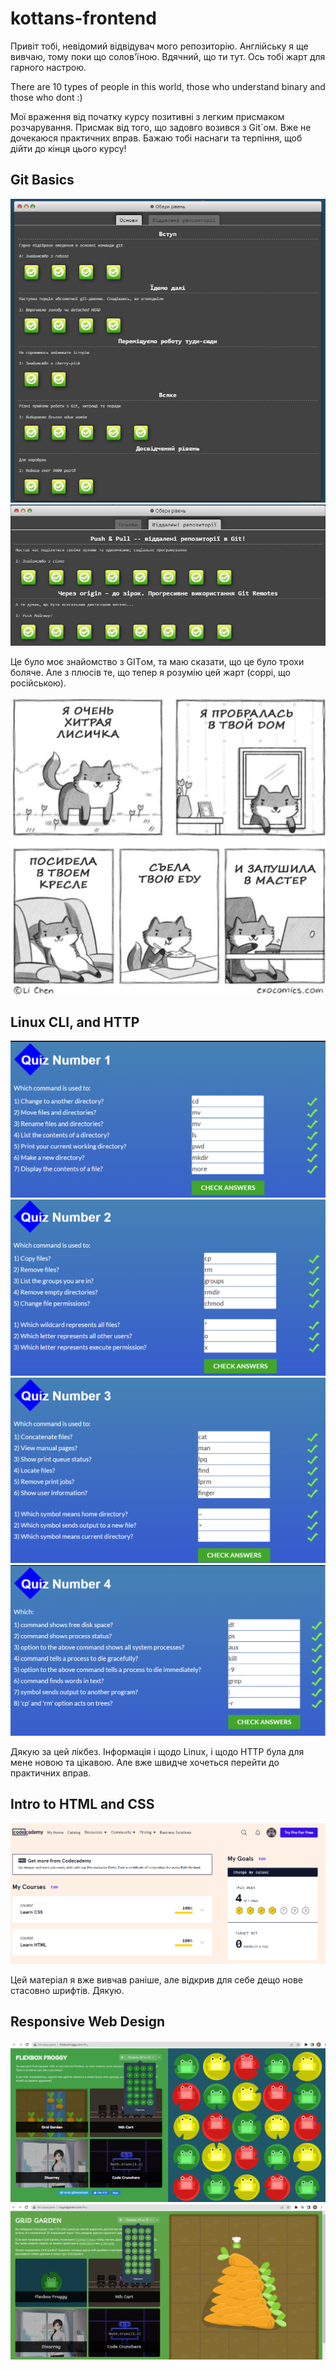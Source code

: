 # kottans-frontend
Привіт тобі, невідомий відвідувач мого репозиторію. Англійську я ще вивчаю, тому поки що солов'їною. Вдячний, що ти тут. Ось тобі жарт для гарного настрою.

There are 10 types of people in this world, those who understand binary and those who dont :)

Мої враження від початку курсу позитивні з легким присмаком розчарування. Присмак від того, що задовго возився з Git`ом. Вже не дочекаюся практичних вправ. Бажаю тобі наснаги та терпіння, щоб дійти до кінця цього курсу!

## Git Basics

<img src="task_git_github/git_basic_done.png" alt="git_1 done screen">
<img src="task_git_github/git_push_pull_done.png" alt="git_2 done screen">

Це було моє знайомство з GITом, та маю сказати, що це було трохи боляче. 
Але з плюсів те, що тепер я розумію цей жарт (соррі, що російською).

<img src="task_git_github/joke.jpeg" alt="joke about git">


## Linux CLI, and HTTP

<img src="task_linux_cli/linux_quiz_1_done.png" alt="linux quiz_1 done screen">
<img src="task_linux_cli/linux_quiz_2_done.png" alt="linux quiz_2 done screen">
<img src="task_linux_cli/linux_quiz_3_done.png" alt="linux quiz_3 done screen">
<img src="task_linux_cli/linux_quiz_4_done.png" alt="linux quiz_4 done screen">

Дякую за цей лікбез. Інформація і щодо Linux, і щодо HTTP була для мене новою та цікавою. 
Але вже швидче хочеться перейти до практичних вправ.

## Intro to HTML and CSS

<img src="task_html_css_intro/html_css_done.png" alt="html css done screen">

Цей матеріал я вже вивчав раніше, але відкрив для себе дещо нове стасовно шрифтів. Дякую.

## Responsive Web Design

<img src="task_responsive_web_design/flexbox_done.png" alt="flexbox done screen">
<img src="task_responsive_web_design/grid_done.png" alt="grid done screen">